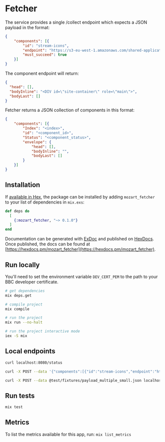 # Fetcher

The service provides a single /collect endpoint which expects a JSON payload in the format:

```json
{
    "components": [{
        "id": "stream-icons",
        "endpoint": "https://s3-eu-west-1.amazonaws.com/shared-application-buckets-public-1pmfwo80l61it/load-tests/static_envelopes/25082016/small-1.0.4.json",
        "must_succeed": true
    }]
}
```

The component endpoint will return:

```json
{
  "head": [],
  "bodyInline": "<DIV id=\"site-container\" role=\"main\">",
  "bodyLast": []
}
```


Fetcher returns a JSON collection of components in this format:

```json
{
    "components": [{
        "Index": "<index>",
        "id": "<component_id>",
        "Status": "<component_status>",
        "envelope": {
            "head": [],
            "bodyInline": "",
            "bodyLast": []
        }
    }]
}
```

## Installation

If [available in Hex](https://hex.pm/docs/publish), the package can be installed
by adding `mozart_fetcher` to your list of dependencies in `mix.exs`:

```elixir
def deps do
  [
    {:mozart_fetcher, "~> 0.1.0"}
  ]
end
```

Documentation can be generated with [ExDoc](https://github.com/elixir-lang/ex_doc)
and published on [HexDocs](https://hexdocs.pm). Once published, the docs can
be found at [https://hexdocs.pm/mozart_fetcher](https://hexdocs.pm/mozart_fetcher).


## Run locally

You'll need to set the environment variable `DEV_CERT_PEM` to the path to your BBC developer
certificate.

```sh
# get dependencies
mix deps.get

# compile project
mix compile

# run the project
mix run --no-halt

# run the project interactive mode
iex -S mix
```

## Local endpoints

```sh
curl localhost:8080/status

curl -X POST --data '{"components":[{"id":"stream-icons","endpoint":"https://s3-eu-west-1.amazonaws.com/shared-application-buckets-public-1pmfwo80l61it/load-tests/static_envelopes/25082016/small-1.0.4.json","must_succeed":true}]}' localhost:8080/collect

curl -X POST --data @test/fixtures/payload_multiple_small.json localhost:8080/collect
```

## Run tests

```sh
mix test
```

## Metrics
To list the metrics available for this app, run:
`mix list_metrics`
